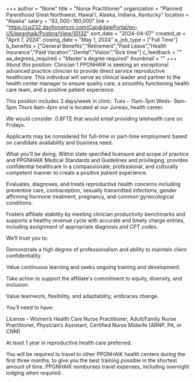 +++
author = "None"
title = "Nurse Practitioner"
organization = "Planned Parenthood Great Northwest, Hawai'i, Alaska, Indiana, Kentucky"
location = "Alaska"
salary = "$93,000-$160,000"
link = "https://us232.dayforcehcm.com/CandidatePortal/en-US/ppgnhaik/Posting/View/10132"
sort_date = "2024-04-07"
created_at = "April 7, 2024"
closing_date = "May 1, 2024"
a_job_type = ["Full Time"]
b_benefits = ["General Benefits","Retirement","Paid Leave","Health Insurance","Paid Vacation","Dental","Vision","Sick time"]
c_feedback = ""
aa_degrees_required = "Master's degree required"
thumbnail = ""
+++
About this position: Clinician 1
PPGNHAIK is seeking an exceptional advanced practice clinician to provide direct service reproductive healthcare. This individual will serve as clinical leader and partner to the health center manager to ensure quality care, a smoothly functioning health care team, and a positive patient experience. 

This position includes 3 days/week in clinic: Tues – 11am-7pm Weds- 9am-5pm Thurs 8am-4pm and is located at our Juneau, health center.

We would consider .0.8FTE that would entail providing telehealth care on Fridays.

Applicants may be considered for full-time or part-time employment based on candidate availability and business need.

What you’ll be doing:
Within state specified licensure and scope of practice and PPGNHAIK Medical Standards and Guidelines and privileging, provides confidential healthcare in a compassionate, professional, and culturally competent manner to create a positive patient experience.

Evaluates, diagnoses, and treats reproductive health concerns including preventive care, contraception, sexually transmitted infections, gender affirming hormone treatment, pregnancy, and common gynecological conditions.

Fosters affiliate stability by meeting clinician productivity benchmarks and supports a healthy revenue cycle with accurate and timely charge entries, including assignment of appropriate diagnosis and CPT codes.  

We’ll trust you to:

Demonstrate a high degree of professionalism and ability to maintain client confidentiality.

Value continuous learning and seeks ongoing training and development.    

Take action to support the affiliate's commitment to equity, diversity, and inclusion. 

Value teamwork, flexibility, and adaptability; embraces change.  

 You’ll need to have:

License - Women’s Health Care Nurse Practitioner, Adult/Family Nurse Practitioner, Physician’s Assistant, Certified Nurse Midwife (ARNP, PA, or CNM) 

At least 1 year in reproductive health care preferred.

You will be required to travel to other PPGNHAIK health centers during the first three months, to give you the best training possible in the shortest amount of time. PPGNHAIK reimburses travel expenses, including overnight lodging when required. 